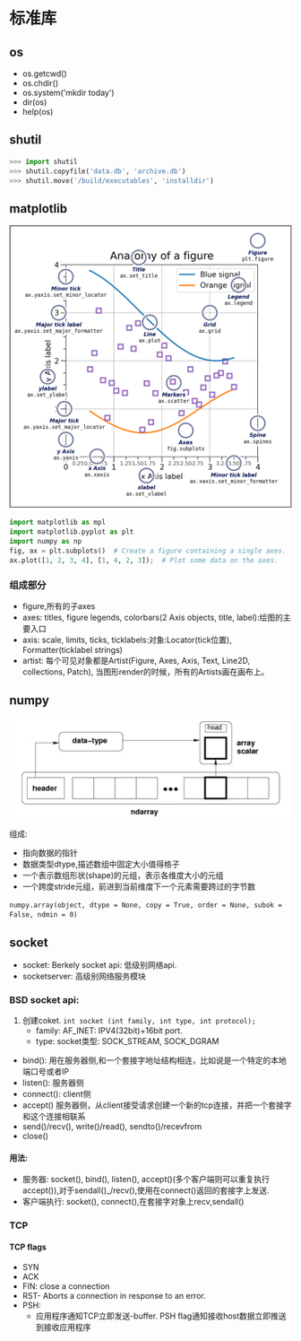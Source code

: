 # 标准库

## os
- os.getcwd()
- os.chdir()
- os.system('mkdir today')
- dir(os)
- help(os)

## shutil
```python
>>> import shutil
>>> shutil.copyfile('data.db', 'archive.db')
>>> shutil.move('/build/executables', 'installdir')
```

##  

## matplotlib
![plot](plot_struct.png)

```python
import matplotlib as mpl
import matplotlib.pyplot as plt
import numpy as np
fig, ax = plt.subplots()  # Create a figure containing a single axes.
ax.plot([1, 2, 3, 4], [1, 4, 2, 3]);  # Plot some data on the axes.

```
### 组成部分
- figure,所有的子axes
- axes: titles, figure legends, colorbars(2 Axis objects, title, label):绘图的主要入口
- axis: scale, limits, ticks, ticklabels:对象:Locator(tick位置), Formatter(ticklabel strings)
- artist: 每个可见对象都是Artist(Figure, Axes, Axis, Text, Line2D, collections, Patch), 当图形render的时候，所有的Artists画在画布上。

## numpy
![ndarray的内部结构](ndarray.png)

组成:
- 指向数据的指针
- 数据类型dtype,描述数组中固定大小值得格子
- 一个表示数组形状(shape)的元组，表示各维度大小的元组
- 一个跨度stride元组，前进到当前维度下一个元素需要跨过的字节数

`numpy.array(object, dtype = None, copy = True, order = None, subok = False, ndmin = 0)`

## socket
- socket: Berkely socket api: 低级别网络api.
- socketserver: 高级别网络服务模块

### BSD socket api:
1. 创建coket. 
`int socket (int family, int type, int protocol);`
    - family: AF_INET: IPV4(32bit)+16bit port.
    - type: socket类型: SOCK_STREAM, SOCK_DGRAM
- bind(): 用在服务器侧,和一个套接字地址结构相连，比如说是一个特定的本地端口号或者IP
- listen():  服务器侧
- connect(): client侧
- accept() 服务器侧，从client接受请求创建一个新的tcp连接，并把一个套接字和这个连接相联系
- send()/recv(), write()/read(), sendto()/recevfrom
- close()

#### 用法:
- 服务器: socket(), bind(), listen(), accept()(多个客户端则可以重复执行accept()),对于sendall()_/recv(),使用在connect()返回的套接字上发送.
- 客户端执行: socket(), connect(),在套接字对象上recv,sendall()

### TCP

#### TCP flags
- SYN
- ACK
- FIN: close a connection
- RST- Aborts a connection in response to an error.
- PSH:
    - 应用程序通知TCP立即发送-buffer. PSH flag通知接收host数据立即推送到接收应用程序
    
